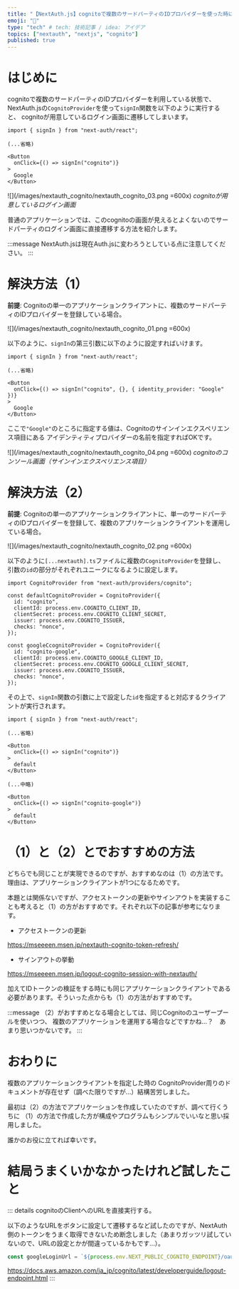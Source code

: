 ```yaml
---
title: "【NextAuth.js】cognitoで複数のサードパーティのIDプロバイダーを使った時に直接ソーシャルログインの画面に遷移する"
emoji: "🤖"
type: "tech" # tech: 技術記事 / idea: アイデア
topics: ["nextauth", "nextjs", "cognito"]
published: true
---
```


# はじめに

cognitoで複数のサードパーティのIDプロバイダーを利用している状態で、
NextAuth.jsの`CognitoProvider`を使って`signIn`関数を以下のように実行すると、
cognitoが用意しているログイン画面に遷移してしまいます。

```typescript: somefile.tsx
import { signIn } from "next-auth/react";

(...省略)

<Button
  onClick={() => signIn("cognito")}
>
  Google
</Button>
```

![](/images/nextauth_cognito/nextauth_cognito_03.png =600x)
*cognitoが用意しているログイン画面*

普通のアプリケーションでは、このcognitoの画面が見えるとよくないのでサードパーティのログイン画面に直接遷移する方法を紹介します。

:::message
NextAuth.jsは現在Auth.jsに変わろうとしている点に注意してください。
:::

# 解決方法（1）

**前提**: Cognitoの単一のアプリケーションクライアントに、複数のサードパーティのIDプロバイダーを登録している場合。

![](/images/nextauth_cognito/nextauth_cognito_01.png =600x)


以下のように、`signIn`の第三引数に以下のように設定すればいけます。

```typescript: somefile.tsx
import { signIn } from "next-auth/react";

(...省略)

<Button
  onClick={() => signIn("cognito", {}, { identity_provider: "Google" })}
>
  Google
</Button>
```

ここで`"Google"`のところに指定する値は、Cognitoのサインインエクスペリエンス項目にある
アイデンティティプロバイダーの名前を指定すればOKです。

![](/images/nextauth_cognito/nextauth_cognito_04.png =600x)
*cognitoのコンソール画面（サインインエクスペリエンス項目）*

# 解決方法（2）

**前提**: Cognitoの単一のアプリケーションクライアントに、単一のサードパーティのIDプロバイダーを登録して、複数のアプリケーションクライアントを運用している場合。

![](/images/nextauth_cognito/nextauth_cognito_02.png =600x)


以下のように`[...nextauth].ts`ファイルに複数の`CognitoProvider`を登録し、
引数の`id`の部分がそれぞれユニークになるように設定します。

```typescript: /pages/api/auth/[...nextauth].ts
import CognitoProvider from "next-auth/providers/cognito";

const defaultCognitoProvider = CognitoProvider({
  id: "cognito",
  clientId: process.env.COGNITO_CLIENT_ID,
  clientSecret: process.env.COGNITO_CLIENT_SECRET,
  issuer: process.env.COGNITO_ISSUER,
  checks: "nonce",
});

const googleCcognitoProvider = CognitoProvider({
  id: "cognito-google",
  clientId: process.env.COGNITO_GOOGLE_CLIENT_ID,
  clientSecret: process.env.COGNITO_GOOGLE_CLIENT_SECRET,
  issuer: process.env.COGNITO_ISSUER,
  checks: "nonce",
});

```

その上で、`signIn`関数の引数に上で設定した`id`を指定すると対応するクライアントが実行されます。

```typescript: somefile.tsx
import { signIn } from "next-auth/react";

(...省略)

<Button
  onClick={() => signIn("cognito")}
>
  default
</Button>

(...中略)

<Button
  onClick={() => signIn("cognito-google")}
>
  default
</Button>
```


# （1）と（2）とでおすすめの方法

どちらでも同じことが実現できるのですが、おすすめなのは（1）の方法です。理由は、アプリケーションクライアントが1つになるためです。

本題とは関係ないですが、アクセストークンの更新やサインアウトを実装することも考えると（1）の方がおすすめです。それぞれ以下の記事が参考になります。

- アクセストークンの更新

https://mseeeen.msen.jp/nextauth-cognito-token-refresh/

- サインアウトの挙動

https://mseeeen.msen.jp/logout-cognito-session-with-nextauth/

加えてIDトークンの検証をする時にも同じアプリケーションクライアントである必要があります。そういった点からも（1）の方法がおすすめです。


:::message
（2）がおすすめとなる場合としては、同じCognitoのユーザープールを使いつつ、
複数のアプリケーションを運用する場合などですかね…？　あまり思いつかないです。
:::

# おわりに

複数のアプリケーションクライアントを指定した時の
CognitoProvider周りのドキュメントが存在せず（調べた限りですが…）結構苦労しました。

最初は（2）の方法でアプリケーションを作成していたのですが、調べて行くうちに
（1）の方法で作成した方が構成やプログラムもシンプルでいいなと思い採用しました。

誰かのお役に立てれば幸いです。


# 結局うまくいかなかったけれど試したこと

::: details cognitoのClientへのURLを直接実行する。

以下のようなURLをボタンに設定して遷移するなど試したのですが、NextAuth側のトークンをうまく取得できないため断念しました（あまりガッツリ試していないので、URLの設定とかが間違っているかもです…）。

```typescript
const googleLoginUrl = `${process.env.NEXT_PUBLIC_COGNITO_ENDPOINT}/oauth2/authorize?identity_provider=Google&redirect_uri=${host}/api/auth/callback/cognito&response_type=CODE&client_id=${clientId}&scope=${scope}`;
```

https://docs.aws.amazon.com/ja_jp/cognito/latest/developerguide/logout-endpoint.html
:::